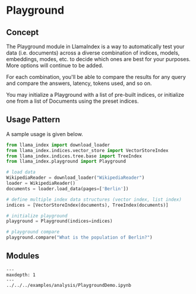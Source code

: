 # Playground

## Concept

The Playground module in LlamaIndex is a way to automatically test your data (i.e. documents) across a diverse combination of indices, models, embeddings, modes, etc. to decide which ones are best for your purposes. More options will continue to be added.

For each combination, you'll be able to compare the results for any query and compare the answers, latency, tokens used, and so on.

You may initialize a Playground with a list of pre-built indices, or initialize one from a list of Documents using the preset indices.

## Usage Pattern

A sample usage is given below.

```python
from llama_index import download_loader
from llama_index.indices.vector_store import VectorStoreIndex
from llama_index.indices.tree.base import TreeIndex
from llama_index.playground import Playground

# load data 
WikipediaReader = download_loader("WikipediaReader")
loader = WikipediaReader()
documents = loader.load_data(pages=['Berlin'])

# define multiple index data structures (vector index, list index)
indices = [VectorStoreIndex(documents), TreeIndex(documents)]

# initialize playground
playground = Playground(indices=indices)

# playground compare
playground.compare("What is the population of Berlin?")

```

## Modules

```{toctree}
---
maxdepth: 1
---
../../../examples/analysis/PlaygroundDemo.ipynb
```